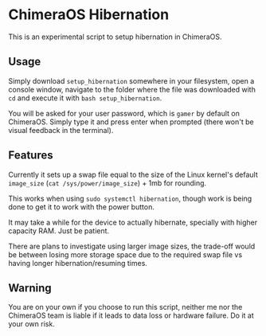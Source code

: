 # ChimeraOS Hibernation

This is an experimental script to setup hibernation in ChimeraOS.

## Usage

Simply download `setup_hibernation` somewhere in your filesystem, open a
console window, navigate to the folder where the file was downloaded with `cd`
and execute it with `bash setup_hibernation`.

You will be asked for your user password, which is `gamer` by default on
ChimeraOS. Simply type it and press enter when prompted (there won't be visual
feedback in the terminal).

## Features

Currently it sets up a swap file equal to the size of the Linux kernel's
default `image_size` (`cat /sys/power/image_size`) + 1mb for rounding.

This works when using `sudo systemctl hibernation`, though work is being done
to get it to work with the power button.

It may take a while for the device to actually hibernate, specially with higher
capacity RAM. Just be patient.

There are plans to investigate using larger image sizes, the trade-off would be
between losing more storage space due to the required swap file vs having
longer hibernation/resuming times.

## Warning

You are on your own if you choose to run this script, neither me nor the
ChimeraOS team is liable if it leads to data loss or hardware failure.
Do it at your own risk.
